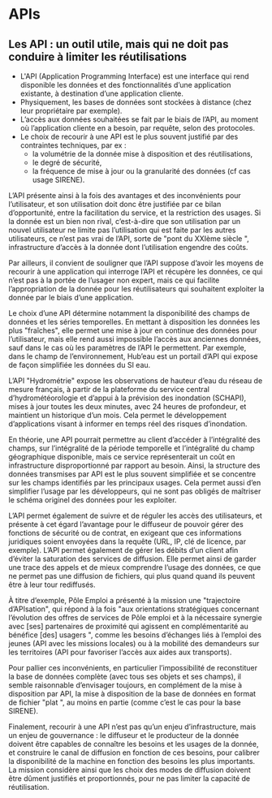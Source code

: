 # APIs

## **Les API : un outil utile, mais qui ne doit pas conduire à limiter les réutilisations**

* L'API \(Application Programming Interface\) est une interface qui rend disponible les données et des fonctionnalités d’une application existante, à destination d’une application cliente. 
* Physiquement, les bases de données sont stockées à distance \(chez leur propriétaire par exemple\).
* L’accès aux données souhaitées se fait par le biais de l’API, au moment où l’application cliente en a besoin, par requête, selon des protocoles. 
* Le choix de recourir à une API est le plus souvent justifié par des contraintes techniques, par ex : 
  * la volumétrie de la donnée mise à disposition et des réutilisations, 
  * le degré de sécurité, 
  * la fréquence de mise à jour ou la granularité des données \(cf cas usage SIRENE\). 

L’API présente ainsi à la fois des avantages et des inconvénients pour l’utilisateur, et son utilisation doit donc être justifiée par ce bilan d’opportunité, entre la facilitation du service, et la restriction des usages. Si la donnée est un bien non rival, c’est-à-dire que son utilisation par un nouvel utilisateur ne limite pas l’utilisation qui est faite par les autres utilisateurs, ce n’est pas vrai de l’API, sorte de "pont du XXIème siècle ", infrastructure d’accès à la donnée dont l’utilisation engendre des coûts.

Par ailleurs, il convient de souligner que l’API suppose d’avoir les moyens de recourir à une application qui interroge l’API et récupère les données, ce qui n’est pas à la portée de l’usager non expert, mais ce qui facilite l’appropriation de la donnée pour les réutilisateurs qui souhaitent exploiter la donnée par le biais d’une application.

Le choix d’une API détermine notamment la disponibilité des champs de données et les séries temporelles. En mettant à disposition les données les plus "fraîches", elle permet une mise à jour en continue des données pour l’utilisateur, mais elle rend aussi impossible l’accès aux anciennes données, sauf dans le cas où les paramètres de l’API le permettent. Par exemple, dans le champ de l’environnement, Hub’eau est un portail d’API qui expose de façon simplifiée les données du SI eau.

L’API "Hydrométrie" expose les observations de hauteur d’eau du réseau de mesure français, à partir de la plateforme du service central d’hydrométéorologie et d’appui à la prévision des inondation \(SCHAPI\), mises à jour toutes les deux minutes, avec 24 heures de profondeur, et maintient un historique d’un mois. Cela permet le développement d’applications visant à informer en temps réel des risques d’inondation.

En théorie, une API pourrait permettre au client d’accéder à l’intégralité des champs, sur l’intégralité de la période temporelle et l’intégralité du champ géographique disponible, mais ce service représenterait un coût en infrastructure disproportionné par rapport au besoin. Ainsi, la structure des données transmises par API est le plus souvent simplifiée et se concentre sur les champs identifiés par les principaux usages. Cela permet aussi d’en simplifier l’usage par les développeurs, qui ne sont pas obligés de maîtriser le schéma originel des données pour les exploiter.

L’API permet également de suivre et de réguler les accès des utilisateurs, et présente à cet égard l’avantage pour le diffuseur de pouvoir gérer des fonctions de sécurité ou de contrat, en exigeant que ces informations juridiques soient envoyées dans la requête \(URL, IP, clé de licence, par exemple\). L’API permet également de gérer les débits d’un client afin d’éviter la saturation des services de diffusion. Elle permet ainsi de garder une trace des appels et de mieux comprendre l’usage des données, ce que ne permet pas une diffusion de fichiers, qui plus quand quand ils peuvent être à leur tour rediffusés.

À titre d’exemple, Pôle Emploi a présenté à la mission une "trajectoire d’APIsation", qui répond à la fois "aux orientations stratégiques concernant l’évolution des offres de services de Pôle emploi et à la nécessaire synergie avec \[ses\] partenaires de proximité qui agissent en complémentarité au bénéfice \[des\] usagers ", comme les besoins d’échanges liés à l’emploi des jeunes \(API avec les missions locales\) ou à la mobilité des demandeurs sur les territoires \(API pour favoriser l’accès aux aides aux transports\).

Pour pallier ces inconvénients, en particulier l’impossibilité de reconstituer la base de données complète \(avec tous ses objets et ses champs\), il semble raisonnable d’envisager toujours, en complément de la mise à disposition par API, la mise à disposition de la base de données en format de fichier "plat ", au moins en partie \(comme c’est le cas pour la base SIRENE\).

Finalement, recourir à une API n’est pas qu’un enjeu d’infrastructure, mais un enjeu de gouvernance : le diffuseur et le producteur de la donnée doivent être capables de connaître les besoins et les usages de la donnée, et construire le canal de diffusion en fonction de ces besoins, pour calibrer la disponibilité de la machine en fonction des besoins les plus importants. La mission considère ainsi que les choix des modes de diffusion doivent être dûment justifiés et proportionnés, pour ne pas limiter la capacité de réutilisation.

